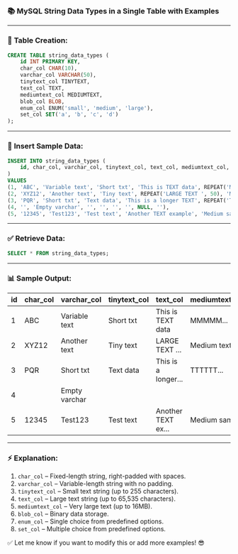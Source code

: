 ### 📚 **MySQL String Data Types in a Single Table with Examples**

---

### 🎯 **Table Creation:**
```sql
CREATE TABLE string_data_types (
    id INT PRIMARY KEY,
    char_col CHAR(10),
    varchar_col VARCHAR(50),
    tinytext_col TINYTEXT,
    text_col TEXT,
    mediumtext_col MEDIUMTEXT,
    blob_col BLOB,
    enum_col ENUM('small', 'medium', 'large'),
    set_col SET('a', 'b', 'c', 'd')
);
```

---

### 📌 **Insert Sample Data:**
```sql
INSERT INTO string_data_types (
    id, char_col, varchar_col, tinytext_col, text_col, mediumtext_col, blob_col, enum_col, set_col
)
VALUES
(1, 'ABC', 'Variable text', 'Short txt', 'This is TEXT data', REPEAT('M', 500), 'binarydata1', 'small', 'a,d'),
(2, 'XYZ12', 'Another text', 'Tiny text', REPEAT('LARGE TEXT ', 50), 'Medium text here', 'binarydata2', 'medium', 'b,c'),
(3, 'PQR', 'Short txt', 'Text data', 'This is a longer TEXT', REPEAT('T', 1000), 'binarydata3', 'large', 'a,c,d'),
(4, '', 'Empty varchar', '', '', '', '', NULL, ''),
(5, '12345', 'Test123', 'Test text', 'Another TEXT example', 'Medium sample text', 'binarydata4', 'small', 'b')
```

---

### ✅ **Retrieve Data:**
```sql
SELECT * FROM string_data_types;
```

---

### 📊 **Sample Output:**

| id  | char_col  | varchar_col      | tinytext_col | text_col            | mediumtext_col | blob_col     | enum_col | set_col |
|-----|-----------|------------------|--------------|---------------------|----------------|--------------|----------|---------|
| 1   | ABC       | Variable text    | Short txt    | This is TEXT data   | MMMMM...       | binarydata1  | small    | a,d     |
| 2   | XYZ12     | Another text     | Tiny text    | LARGE TEXT ...      | Medium text... | binarydata2  | medium   | b,c     |
| 3   | PQR       | Short txt        | Text data    | This is a longer... | TTTTTT...      | binarydata3  | large    | a,c,d   |
| 4   |           | Empty varchar    |              |                     |                |              | NULL     |         |
| 5   | 12345     | Test123          | Test text    | Another TEXT ex... | Medium sample  | binarydata4  | small    | b       |

---

### ⚡️ **Explanation:**
1. `char_col` – Fixed-length string, right-padded with spaces.
2. `varchar_col` – Variable-length string with no padding.
3. `tinytext_col` – Small text string (up to 255 characters).
4. `text_col` – Large text string (up to 65,535 characters).
5. `mediumtext_col` – Very large text (up to 16MB).
6. `blob_col` – Binary data storage.
7. `enum_col` – Single choice from predefined options.
8. `set_col` – Multiple choice from predefined options.

✅ Let me know if you want to modify this or add more examples! 😎

